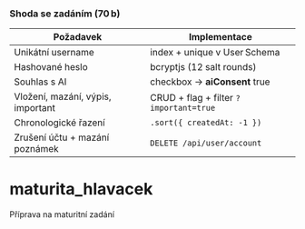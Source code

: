 ### Shoda se zadáním (70 b)

| Požadavek | Implementace |
|-----------|--------------|
| Unikátní username | index + unique v User Schema |
| Hashované heslo | bcryptjs (12 salt rounds) |
| Souhlas s AI | checkbox → **aiConsent** true |
| Vložení, mazání, výpis, important | CRUD + flag + filter `?important=true` |
| Chronologické řazení | `.sort({ createdAt: -1 })` |
| Zrušení účtu + mazání poznámek | `DELETE /api/user/account` |
# maturita_hlavacek
Příprava na maturitní zadání
